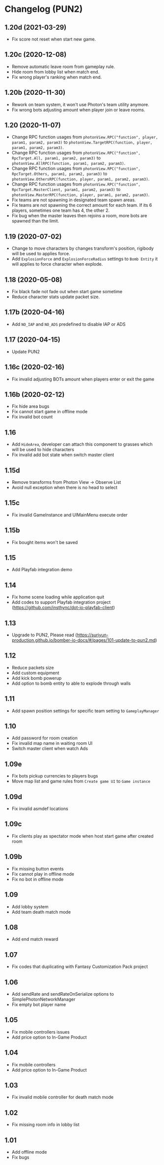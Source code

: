 # Changelog (PUN2)

## 1.20d (2021-03-29)
- Fix score not reset when start new game.

## 1.20c (2020-12-08)
- Remove automatic leave room from gameplay rule.
- Hide room from lobby list when match end.
- Fix wrong player's ranking when match end.

## 1.20b (2020-11-30)
- Rework on team system, it won't use Photon's team utility anymore.
- Fix wrong bots adjusting amount when player join or leave rooms.

## 1.20 (2020-11-07)
- Change RPC function usages from `photonView.RPC("function", player, param1, param2, param3)` to `photonView.TargetRPC(function, player, param1, param2, param3)`.
- Change RPC function usages from `photonView.RPC("function", RpcTarget.All, param1, param2, param3)` to `photonView.AllRPC(function, param1, param2, param3)`.
- Change RPC function usages from `photonView.RPC("function", RpcTarget.Others, param1, param2, param3)` to `photonView.OthersRPC(function, player, param1, param2, param3)`.
- Change RPC function usages from `photonView.RPC("function", RpcTarget.MasterClient, param1, param2, param3)` to `photonView.MasterRPC(function, player, param1, param2, param3)`.
- Fix teams are not spawning in designated team spawn areas.
- Fix teams are not spawning the correct amount for each team. If its 6 players, sometimes one team has 4, the other 2.
- Fix bug when the master leaves then rejoins a room, more bots are spawned than the limit.

## 1.19 (2020-07-02)
- Change to move characters by changes transform's position, rigibody will be used to applies force.
- Add `ExplosionForce` and `ExplosionForceRadius` settings to `Bomb Entity` it will applies to force character when explode.

## 1.18 (2020-05-08)
- Fix black fade not fade out when start game sometime
- Reduce character stats update packet size.

## 1.17b (2020-04-16)
- Add `NO_IAP` and `NO_ADS` predefined to disable IAP or ADS

## 1.17 (2020-04-15)
- Update PUN2

## 1.16c (2020-02-16)
- Fix invalid adjusting BOTs amount when players enter or exit the game

## 1.16b (2020-02-12)
- Fix hide area bugs
- Fix cannot start game in offline mode
- Fix invalid bot count

## 1.16
- Add `HideArea`, developer can attach this component to grasses which will be used to hide characters
- Fix invalid add bot state when switch master client

## 1.15d
- Remove transforms from Photon View → Observe List
- Avoid null exception when there is no head to select

## 1.15c
- Fix invalid GameInstance and UIMainMenu execute order

## 1.15b
- Fix bought items won't be saved

## 1.15
- Add Playfab integration demo

## 1.14
- Fix home scene loading while application quit
- Add codes to support Playfab integration project (https://github.com/insthync/dot-io-playfab-client)

## 1.13
- Upgrade to PUN2, Please read (https://suriyun-production.github.io/bomber-io-docs/#/pages/101-update-to-pun2.md)

## 1.12
- Reduce packets size
- Add custom equipment
- Add kick bomb powerup
- Add option to bomb entity to able to explode through walls

## 1.11
- Add spawn position settings for specific team setting to `GameplayManager`

## 1.10
- Add password for room creation
- Fix invalid map name in waiting room UI
- Switch master client when watch Ads

## 1.09e
- Fix bots pickup currencies to players bugs
- Move map list and game rules from `Create game UI` to `Game instance`

## 1.09d
- Fix invalid asmdef locations

## 1.09c
- Fix clients play as spectator mode when host start game after created room

## 1.09b
- Fix missing button events
- Fix cannot play in offline mode
- Fix no bot in offline mode

## 1.09
- Add lobby system
- Add team death match mode

## 1.08
- Add end match reward

## 1.07
- Fix codes that duplicating with Fantasy Customization Pack project

## 1.06
- Add sendRate and sendRateOnSerialize options to SimplePhotonNetworkManager
- Fix empty bot player name

## 1.05
- Fix mobile controllers issues
- Add price option to In-Game Product

## 1.04
- Fix mobile controllers
- Add price option to In-Game Product

## 1.03
- Fix invalid mobile controller for death match mode

## 1.02
- Fix missing room info in lobby list

## 1.01
- Add offline mode
- Fix bugs